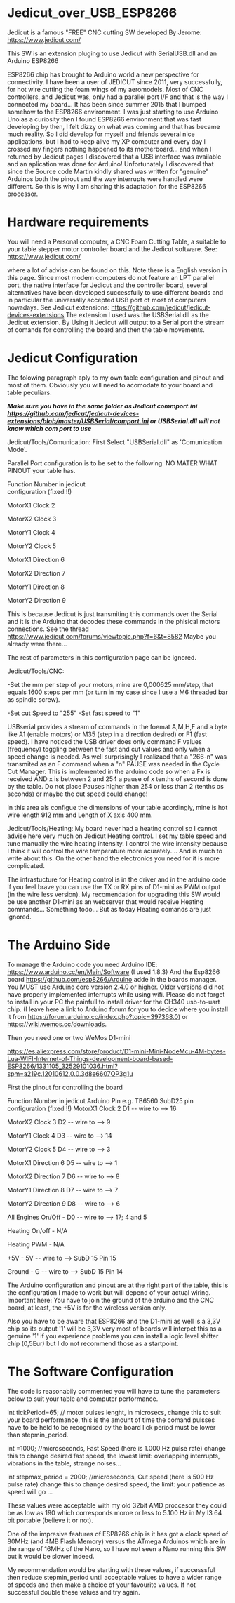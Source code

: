 # Jedicut_over_USB_ESP8266

Jedicut is a famous "FREE" CNC cutting SW developed By Jerome: https://www.jedicut.com/

This SW is an extension pluging to use Jedicut with SerialUSB.dll and an Arduino ESP8266

ESP8266 chip has brought to Arduino world a new perspective for connectivity.
I have been a user of JEDICUT since 2011, very successfully, for hot wire cutting the foam wings of my aeromodels. Most of CNC controllers, and Jedicut was, only had a parallel port I/F and that is the way I connected my board... It has been since summer 2015 that I bumped somehow to the ESP8266 environment.
I was just starting to use Arduino Uno as a curiosity then I found ESP8266 environment that was fast developing by then, I felt dizzy on what was coming and that has became much reality.
So I did develop for myself and friends several nice applications, but I had to keep alive my XP computer and every day I crossed my fingers nothing happened to its motherboard... and when I returned by Jedicut pages I discovered that a USB interface was available and an aplication was done for Arduino!
Unfortunately I discovered that since the Source code Martin kindly shared was written for "genuine" Arduinos both the pinout and the way interrupts were handled were different.
So this is why I am sharing this adaptation for the ESP8266 processor.

# Hardware requirements

You will need a Personal computer, a CNC Foam Cutting Table, a suitable to your table stepper motor controller board and the Jedicut software.
See:
https://www.jedicut.com/

where a lot of advise can be found on this. Note there is a English version in this page.
Since most modern computers do not feature an LPT parallel port, the native interface for Jedicut and the controller board, several alternatives have been developed successfully to use different boards and in particular the universally accepted USB port of most of computers nowadays.
See Jedicut extensions:
https://github.com/jedicut/jedicut-devices-extensions
The extension I used was the USBSerial.dll as the Jedicut extension. By Using it Jedicut will output to a Serial port the stream of comands for controlling the board and then the table movements.

# Jedicut Configuration
The folowing paragraph aply to my own table configuration and pinout and most of them. Obviously you will need to acomodate to your board and table peculiars.

***Make sure you have in the same folder as Jedicut commport.ini
https://github.com/jedicut/jedicut-devices-extensions/blob/master/USBSerial/comport.ini
or USBSerial.dll will not know which com port to use***

Jedicut/Tools/Comunication:
First Select "USBSerial.dll" as 'Comunication Mode'.

Parallel Port configuration is to be set to the following: NO MATER WHAT PINOUT your table has.

Function        Number in jedicut        
                configuration
                (fixed !!)
                           
MotorX1 Clock     2   

MotorX2 Clock     3      

MotorY1 Clock     4 

MotorY2 Clock     5  

MotorX1 Direction 6  

MotorX2 Direction 7    

MotorY1 Direction 8 

MotorY2 Direction 9 

This is because Jedicut is just transmiting this commands over the Serial and it is the Arduino that decodes these commands in the  phisical motors connections. See the thread https://www.jedicut.com/forums/viewtopic.php?f=6&t=8582
Maybe you already were there...

The rest of parameters in this configuration page can be ignored.

Jedicut/Tools/CNC:

-Set the mm per step of your motors, mine are 0,000625 mm/step, that equals 1600 steps per mm (or turn in my case since I use a M6 threaded bar as spindle screw).

-Set cut Speed to "255"
-Set fast speed to "1"

USBserial provides a stream of commands in the foemat A,M,H,F and a byte like A1 (enable motors) or M35 (step in a direction desired) or F1 (fast speed).
I have noticed the USB driver does only command F values (frequency) toggling between the fast and cut values and only when a speed change is needed. As well surprisingly I realizaed that a "266-n" was transmited as an F command when a "n" PAUSE was needed in the Cycle Cut Manager.
This is implemented in the arduino code so when a Fx is received AND x is between 2 and 254 a pause of x tenths of second is done by the table. Do not place Pauses higher than 254 or less than 2 (tenths os seconds) or maybe the cut speed could change!

In this area als configue the dimensions of your table acordingly, mine is hot wire length 912 mm and Length of X axis 400 mm.


Jedicut/Tools/Heating:
My board never had a heating control so I cannot advise here very much on Jedicut Heating control. I set my table speed and tune manually the wire heating intensity. I control the wire intensity because I think it will control the wire temperature more acurately.... And is much to write about this. On the other hand the electronics you need for it is more complicated.

The infrastucture for Heating control is in the driver and in the arduino code if you feel brave you can use the TX or RX pins of D1-mini as PWM output (in the wire less version). My recomendation for upgrading this SW would be use another D1-mini as an webserver that would receive Heating commands... Something todo... But as today Heating comands are just ignored.

# The Arduino Side

To manage the Arduino code you need Arduino IDE: https://www.arduino.cc/en/Main/Software (I used 1.8.3)
And the Esp8266 board https://github.com/esp8266/Arduino adde in the boards manager. You MUST use Arduino core version 2.4.0 or higher. Older versions did not have properly implemented interrupts while using wifi.
Please do not forget to install in your PC the painfull to install driver for the CH340 usb-to-uart chip. (I leave here a link to Arduino forum for you to decide where you install it from https://forum.arduino.cc/index.php?topic=397368.0) or https://wiki.wemos.cc/downloads. 

Then you need one or two WeMos D1-mini 

https://es.aliexpress.com/store/product/D1-mini-Mini-NodeMcu-4M-bytes-Lua-WIFI-Internet-of-Things-development-board-based-ESP8266/1331105_32529101036.html?spm=a219c.12010612.0.0.3d8e6607QP3g1u

First the pinout for controlling the board

Function               Number in jedicut              Arduino Pin            e.g. TB6560 SubD25 pin
                           configuration
                           (fixed !!)
MotorX1 Clock               2                                 D1      -- wire to -->       16   

MotorX2 Clock               3                                 D2      -- wire to -->        9

MotorY1 Clock               4                                 D3      -- wire to -->        14

MotorY2 Clock               5                                 D4      -- wire to -->        3

MotorX1 Direction           6                                 D5      -- wire to -->        1

MotorX2 Direction           7                                 D6      -- wire to -->        8

MotorY1 Direction           8                                 D7      -- wire to -->        7

MotorY2 Direction           9                                 D8      -- wire to -->        6

All Engines On/Off           -                                 D0      -- wire to -->       17; 4 and 5

Heating On/off               -                                 N/A     

Heating PWM                  -                                 N/A    

+5V                          -                                 5V       -- wire to -->  SubD 15 Pin 15

Ground                       -                                  G       -- wire to -->  SubD 15 Pin 14

The Arduino configuration and pinout are at the right part of the table, this is the configuration I made to work but will depend of your actual wiring.
Important here:
You have to join the ground of the arduino and the CNC board, at least, the +5V is for the wireless version only.

Also you have to be aware that ESP8266 and the D1-mini as well is a 3,3V chip so its output '1' will be 3,3V very most of boards will interpet this as a genuine '1' if you experience problems you can install a logic level shifter chip (0,5Eur) but I do not recommend those as a startpoint.

# The Software Configuration

The code is reasonabily commented you will have to tune the parameters below to suit your table and computer performance.

int tickPeriod=65;      //   motor pulses lenght, in microsecs, change this to suit your board performance, this is the amount of time the comand pulsses have to be held to be recognised by the board Iick period must be lower than stepmin_period.

int =1000;              //microseconds, Fast Speed (here is 1.000 Hz pulse rate)  change this to change desired fast speed, the lowest limit: overlapping interrupts, vibrations in the table, strange noises... 

int stepmax_period = 2000;           //microseconds,  Cut speed (here is 500 Hz pulse rate)   change this to change desired speed, the limit: your patience as speed will go ... 

These values were acceptable with my old 32bit AMD proccesor   they could be as low as 190 which corresponds moroe or less to 5.100 Hz in My I3 64 bit portable (believe it or not).

One of the impresive features of ESP8266 chip is it has got a clock speed of 80MHz (and 4MB Flash Memory) versus the ATmega Arduinos which are in the range of 16MHz of the Nano, so I have not seen a Nano running this SW but it would be slower indeed. 

My recommendation would be starting with these values, if successsful then reduce stepmin_period until acceptable values to have a wider range of speeds and then make a choice of your favourite values. If not successful double these values and try again.




